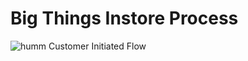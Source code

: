 # Big Things Instore Process

<img src="/img/pos/flows/Pos-Buyer-Confirms-Ver-1.2.svg" alt="humm Customer Initiated Flow">
